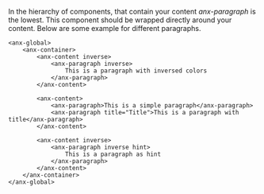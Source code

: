 In the hierarchy of components, that contain your content *anx-paragraph* is the lowest. This component should be wrapped directly around your content. Below are some example for different paragraphs.

```vue
<anx-global>
    <anx-container>
        <anx-content inverse>
            <anx-paragraph inverse>
                This is a paragraph with inversed colors
            </anx-paragraph>
        </anx-content>

        <anx-content>
            <anx-paragraph>This is a simple paragraph</anx-paragraph>
            <anx-paragraph title="Title">This is a paragraph with title</anx-paragraph>
        </anx-content>

        <anx-content inverse>
            <anx-paragraph inverse hint>
                This is a paragraph as hint
            </anx-paragraph>
        </anx-content>
    </anx-container>
</anx-global>
```
